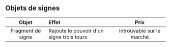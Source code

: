 ## Objets de signes

| Objet | Effet | Prix |
|:-----:|:------|:----:|
| Fragment de signe | Rajoute le pouvoir d'un signe trois tours | Introuvable sur le marché |
